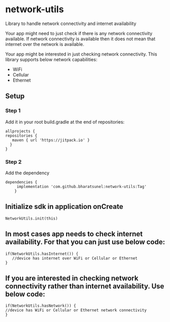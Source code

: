# network-utils
Library to handle network connectivity and internet availability

Your app might need to just check if there is any network connectivity available.
If network connectivity is available then it does not mean that internet over the network is available.

Your app might be interested in just checking network connectivity. This library supports below
network capabilities:

* WiFi
* Cellular
* Ethernet

## Setup

### Step 1
Add it in your root build.gradle at the end of repositories:

```
allprojects {
repositories {
   maven { url 'https://jitpack.io' }
  }
}
```
### Step 2
Add the dependency

```
dependencies {
	 implementation 'com.github.bharatsunel:network-utils:Tag'
	}
```
## Initialize sdk in application onCreate

```
NetworkUtils.init(this)
```

## In most cases app needs to check internet availability. For that you can just use below code:
```
if(NetworkUtils.hasInternet()) {
   //device has internet over WiFi or Cellular or Ethernet
}
```

## If you are interested in checking network connectivity rather than internet availability. Use below code:

```
if(NetworkUtils.hasNetwork()) {
//device has WiFi or Cellular or Ethernet network connectivity
}
```
